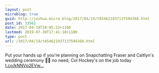 ```yaml
---
layout: post
microblog: true
guid: http://joshua.micro.blog/2017/04/19/t854621937137594368.html
post_id: 33561
date: 2017-04-19T20:05:22+1100
lastmod: 2019-07-30T17:41:18+1100
type: post
url: /2017/04/19/t854621937137594368.html
---
```

Put your hands up if you're planning on Snapchatting Fraser and Caitlyn's wedding ceremony 🤳🏻 no need, Col Hockey's on the job today [t.co/kNNVp2EVw...](https://t.co/kNNVp2EVwJ)

